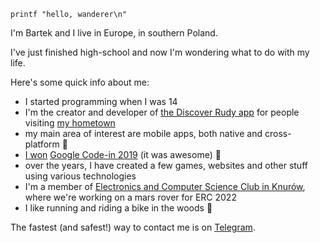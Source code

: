 `printf "hello, wanderer\n"`

I'm Bartek and I live in Europe, in southern Poland. 

I've just finished high-school and now I'm wondering what to do with my life.

Here's some quick info about me:

- I started programming when I was 14
- I'm the creator and developer of [the Discover Rudy app](https://odkryjrudy.pl) for people visiting [my hometown](https://urodapodrozy.files.wordpress.com/2020/07/dsc_0802_edited-1.jpg)
- my main area of interest are mobile apps, both native and cross-platform 📱
- [I won](https://opensource.googleblog.com/2020/02/announcing-our-google-code-in-2019.html) [Google Code-in 2019](https://codein.withgoogle.com/archive/) (it was awesome) 🌉
- over the years, I have created a few games, websites and other stuff using various technologies
- I'm a member of [Electronics and Computer Science Club in Knurów](https://github.com/knei-knurow), where we're working on a mars rover for ERC 2022
- I like running and riding a bike in the woods 🌳

The fastest (and safest!) way to contact me is on [Telegram](https://t.me/bartekpacia).
